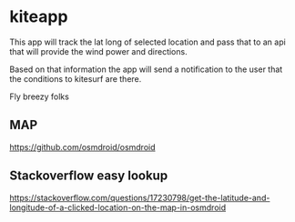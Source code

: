 # kiteapp
This app will track the lat long of selected location and pass that to an api that will provide the wind power and directions.

Based on that information the app will send a notification to the user that the conditions to kitesurf are there.

Fly breezy folks


## MAP

https://github.com/osmdroid/osmdroid


## Stackoverflow easy lookup
https://stackoverflow.com/questions/17230798/get-the-latitude-and-longitude-of-a-clicked-location-on-the-map-in-osmdroid
